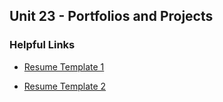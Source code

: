 ## Unit 23 - Portfolios and Projects

### Helpful Links

* [Resume Template 1](https://docs.google.com/document/d/1wjbr8KFnCDmpHTFJLCs1FHYh04loZf7rg0l7US2yTxQ/edit)

* [Resume Template 2](https://docs.google.com/document/d/12JqGMhk-vAp4lhxxBItK1NeJRnXP1xOnzUVHVPiF_eE/edit)


